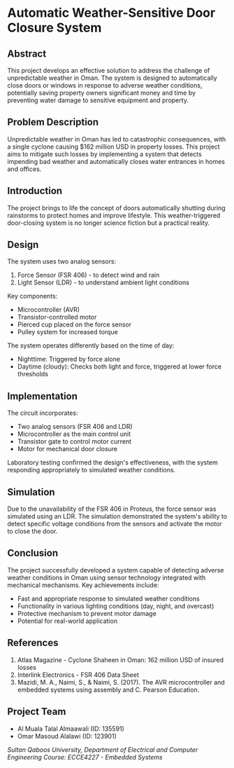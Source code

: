 # Automatic Weather-Sensitive Door Closure System

## Abstract

This project develops an effective solution to address the challenge of unpredictable weather in Oman. The system is designed to automatically close doors or windows in response to adverse weather conditions, potentially saving property owners significant money and time by preventing water damage to sensitive equipment and property.

## Problem Description

Unpredictable weather in Oman has led to catastrophic consequences, with a single cyclone causing $162 million USD in property losses. This project aims to mitigate such losses by implementing a system that detects impending bad weather and automatically closes water entrances in homes and offices.

## Introduction

The project brings to life the concept of doors automatically shutting during rainstorms to protect homes and improve lifestyle. This weather-triggered door-closing system is no longer science fiction but a practical reality.

## Design

The system uses two analog sensors:
1. Force Sensor (FSR 406) - to detect wind and rain
2. Light Sensor (LDR) - to understand ambient light conditions

Key components:
- Microcontroller (AVR)
- Transistor-controlled motor
- Pierced cup placed on the force sensor
- Pulley system for increased torque

The system operates differently based on the time of day:
- Nighttime: Triggered by force alone
- Daytime (cloudy): Checks both light and force, triggered at lower force thresholds

## Implementation

The circuit incorporates:
- Two analog sensors (FSR 406 and LDR)
- Microcontroller as the main control unit
- Transistor gate to control motor current
- Motor for mechanical door closure

Laboratory testing confirmed the design's effectiveness, with the system responding appropriately to simulated weather conditions.

## Simulation

Due to the unavailability of the FSR 406 in Proteus, the force sensor was simulated using an LDR. The simulation demonstrated the system's ability to detect specific voltage conditions from the sensors and activate the motor to close the door.

## Conclusion

The project successfully developed a system capable of detecting adverse weather conditions in Oman using sensor technology integrated with mechanical mechanisms. Key achievements include:

- Fast and appropriate response to simulated weather conditions
- Functionality in various lighting conditions (day, night, and overcast)
- Protective mechanism to prevent motor damage
- Potential for real-world application

## References

1. Atlas Magazine - Cyclone Shaheen in Oman: 162 million USD of insured losses
2. Interlink Electronics - FSR 406 Data Sheet
3. Mazidi, M. A., Naimi, S., & Naimi, S. (2017). The AVR microcontroller and embedded systems using assembly and C. Pearson Education.

## Project Team

- Al Muala Talal Almaawali (ID: 135591)
- Omar Masoud Alalawi (ID: 123901)

*Sultan Qaboos University, Department of Electrical and Computer Engineering*
*Course: ECCE4227 - Embedded Systems*
